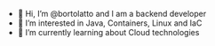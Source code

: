 - 👋 Hi, I’m @bortolatto and I am a backend developer
- 👀 I’m interested in Java, Containers, Linux and IaC
- 🌱 I’m currently learning about Cloud technologies

<!---
bortolatto/bortolatto is a ✨ special ✨ repository because its `README.md` (this file) appears on your GitHub profile.
You can click the Preview link to take a look at your changes.
--->
